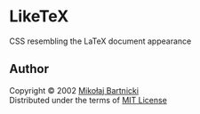# LikeTeX

CSS resembling the LaTeX document appearance

## Author

Copyright &copy; 2002 [Mikołaj Bartnicki][98]<br>
Distributed under the terms of [MIT License][99]

[98]: mailto://mikolaj@bartnicki.org
[99]: https://github.com/mbrtnck/vimfiles/blob/main/LICENSE.txt
